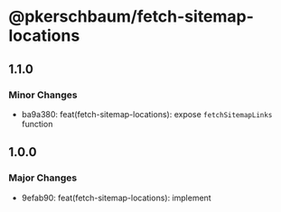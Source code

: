 # @pkerschbaum/fetch-sitemap-locations

## 1.1.0

### Minor Changes

- ba9a380: feat(fetch-sitemap-locations): expose `fetchSitemapLinks` function

## 1.0.0

### Major Changes

- 9efab90: feat(fetch-sitemap-locations): implement
